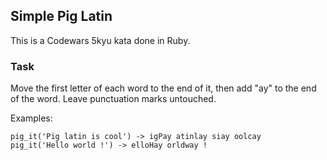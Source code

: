 ## Simple Pig Latin

This is a Codewars 5kyu kata done in Ruby.

### Task

Move the first letter of each word to the end of it, then add "ay" to the end of the word. Leave punctuation marks untouched.

Examples:
```
pig_it('Pig latin is cool') -> igPay atinlay siay oolcay
pig_it('Hello world !') -> elloHay orldway !
```
